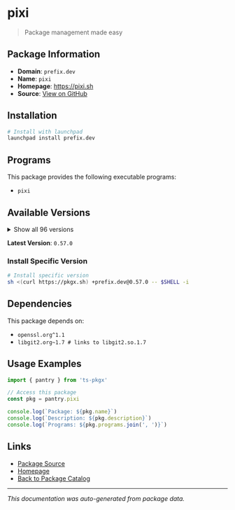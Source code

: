 # pixi

> Package management made easy

## Package Information

- **Domain**: `prefix.dev`
- **Name**: `pixi`
- **Homepage**: https://pixi.sh
- **Source**: [View on GitHub](https://github.com/pkgxdev/pantry/tree/main/projects/prefix.dev/package.yml)

## Installation

```bash
# Install with launchpad
launchpad install prefix.dev
```

## Programs

This package provides the following executable programs:

- `pixi`

## Available Versions

<details>
<summary>Show all 96 versions</summary>

- `0.57.0`, `0.56.0`, `0.55.0`, `0.54.2`, `0.54.1`
- `0.54.0`, `0.53.0`, `0.52.0`, `0.51.0`, `0.50.2`
- `0.50.1`, `0.50.0`, `0.49.0`, `0.48.2`, `0.48.1`
- `0.48.0`, `0.47.0`, `0.46.0`, `0.45.0`, `0.44.0`
- `0.43.3`, `0.43.2`, `0.43.1`, `0.43.0`, `0.42.1`
- `0.42.0`, `0.41.4`, `0.41.3`, `0.41.2`, `0.41.1`
- `0.41.0`, `0.40.3`, `0.40.2`, `0.40.1`, `0.40.0`
- `0.39.5`, `0.39.4`, `0.39.3`, `0.39.2`, `0.39.1`
- `0.39.0`, `0.38.0`, `0.37.0`, `0.36.0`, `0.35.0`
- `0.34.0`, `0.33.0`, `0.32.2`, `0.32.1`, `0.32.0`
- `0.31.0`, `0.30.0`, `0.29.0`, `0.28.2`, `0.28.1`
- `0.28.0`, `0.27.1`, `0.27.0`, `0.26.1`, `0.26.0`
- `0.25.0`, `0.24.2`, `0.24.1`, `0.24.0`, `0.23.0`
- `0.22.0`, `0.21.1`, `0.21.0`, `0.20.1`, `0.20.0`
- `0.19.1`, `0.19.0`, `0.18.0`, `0.17.1`, `0.17.0`
- `0.16.1`, `0.16.0`, `0.15.2`, `0.15.1`, `0.15.0`
- `0.14.0`, `0.13.0`, `0.12.0`, `0.11.1`, `0.11.0`
- `0.10.0`, `0.9.1`, `0.9.0`, `0.8.0`, `0.7.0`
- `0.6.0`, `0.5.0`, `0.4.0`, `0.3.0`, `0.2.0`
- `0.1.0`

</details>

**Latest Version**: `0.57.0`

### Install Specific Version

```bash
# Install specific version
sh <(curl https://pkgx.sh) +prefix.dev@0.57.0 -- $SHELL -i
```

## Dependencies

This package depends on:

- `openssl.org^1.1`
- `libgit2.org~1.7 # links to libgit2.so.1.7`

## Usage Examples

```typescript
import { pantry } from 'ts-pkgx'

// Access this package
const pkg = pantry.pixi

console.log(`Package: ${pkg.name}`)
console.log(`Description: ${pkg.description}`)
console.log(`Programs: ${pkg.programs.join(', ')}`)
```

## Links

- [Package Source](https://github.com/pkgxdev/pantry/tree/main/projects/prefix.dev/package.yml)
- [Homepage](https://pixi.sh)
- [Back to Package Catalog](../../package-catalog.md)

---

*This documentation was auto-generated from package data.*

